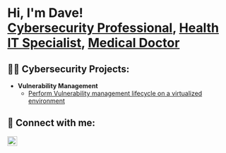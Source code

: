 <h1>Hi, I'm Dave! <br/><a href="https://github.com/DrObii1">Cybersecurity Professional</a>, <a href="https://www.linkedin.com/in/1Davidobi/">Health IT Specialist</a>, <a href="https://www.linkedin.com/in/1Davidobi/">Medical Doctor</a></h1>

<h2>👨‍💻 Cybersecurity Projects:</h2>

- <b>Vulnerability Management</b>
  - [Perform Vulnerability management lifecycle on a virtualized environment](https://github.com/joshmadakor1/Algorithms-Practice)



<h2> 🤳 Connect with me:</h2>


[<img align="left" alt="JoshMadakor | LinkedIn" width="22px" src="https://cdn.jsdelivr.net/npm/simple-icons@v3/icons/linkedin.svg" />][linkedin]



[linkedin]: https://linkedin.com/in/1Davidobi

<!--
**joshmadakor1/joshmadakor1** is a ✨ _special_ ✨ repository because its `README.md` (this file) appears on your GitHub profile.

Here are some ideas to get you started:

- 🔭 I’m currently working on ...
- 🌱 I’m currently learning ...
- 👯 I’m looking to collaborate on ...
- 🤔 I’m looking for help with ...
- 💬 Ask me about ...
- 📫 How to reach me: ...
- 😄 Pronouns: ...
- ⚡ Fun fact: ...
-->
